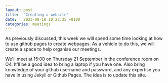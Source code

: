 ```yaml
---
layout: post
title:  "Creating a website"
date:   2023-09-18 10:22:35 +0100
categories: meetings
---
```

As previously discussed, this week we will spend some time looking at how to use github pages to create webpages. As a vehicle to do this, we will create a space to help organise our meetings.

We'll meet at 15:00 on Thursday 21 September in the conference room on O4. It'll be a good idea to bring a laptop if you have one. Also bring knowledge of your github username and password, and any expertise you have in using Jekyll or Github Pages. The idea is to update this site. 
